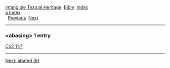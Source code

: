 [Intangible Textual Heritage](../../index)  [Bible](../index) 
[Index](index)   
[a Index](_a_)  
  [Previous](c00009)  [Next](c00011) 

------------------------------------------------------------------------

### &lt;abasing&gt; 1 entry

[Co2 11:7](../kjv/co2011.htm#007)  

------------------------------------------------------------------------

[Next: abated (6)](c00011)
